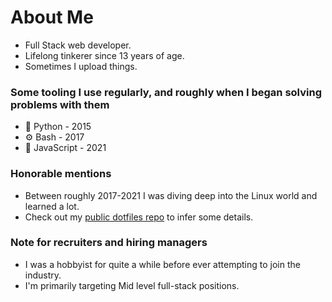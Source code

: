 # About Me

* Full Stack web developer.
* Lifelong tinkerer since 13 years of age.
* Sometimes I upload things.

### Some tooling I use regularly, and roughly when I began solving problems with them

* 🐍 Python - 2015
* ⚙️ Bash - 2017
* 💫 JavaScript - 2021

### Honorable mentions

* Between roughly 2017-2021 I was diving deep into the Linux world and learned a lot.
* Check out my [public dotfiles repo](https://github.com/innateessence/dotfiles) to infer some details.

### Note for recruiters and hiring managers

* I was a hobbyist for quite a while before ever attempting to join the industry.
* I'm primarily targeting Mid level full-stack positions.
